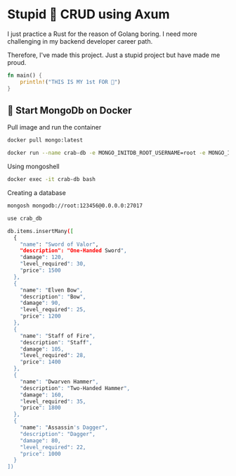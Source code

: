<h1>Stupid 🦀 CRUD using Axum</h1>

<p>I just practice a Rust for the reason of Golang boring. I need more challenging in my backend developer career path.</p>

<p>Therefore, I've made this project. Just a stupid project but have made me proud.</p>

```rust
fn main() {
    println!("THIS IS MY 1st FOR 🦀")
}
```

<h2>🐳 Start MongoDb on Docker</h2>

<p>Pull image and run the container</p>

```bash
docker pull mongo:latest
```

```bash
docker run --name crab-db -e MONGO_INITDB_ROOT_USERNAME=root -e MONGO_INITDB_ROOT_PASSWORD=123456 -p 27017:27017 -d mongo
```

<p>Using mongoshell</p>

```bash
docker exec -it crab-db bash
```

<p>Creating a database</p>

```bash
mongosh mongodb://root:123456@0.0.0.0:27017
```

```bash
use crab_db
```

```bash
db.items.insertMany([
  {
    "name": "Sword of Valor",
    "description": "One-Handed Sword",
    "damage": 120,
    "level_required": 30,
    "price": 1500
  },
  {
    "name": "Elven Bow",
    "description": "Bow",
    "damage": 90,
    "level_required": 25,
    "price": 1200
  },
  {
    "name": "Staff of Fire",
    "description": "Staff",
    "damage": 105,
    "level_required": 28,
    "price": 1400
  },
  {
    "name": "Dwarven Hammer",
    "description": "Two-Handed Hammer",
    "damage": 160,
    "level_required": 35,
    "price": 1800
  },
  {
    "name": "Assassin's Dagger",
    "description": "Dagger",
    "damage": 80,
    "level_required": 22,
    "price": 1000
  }
])
```